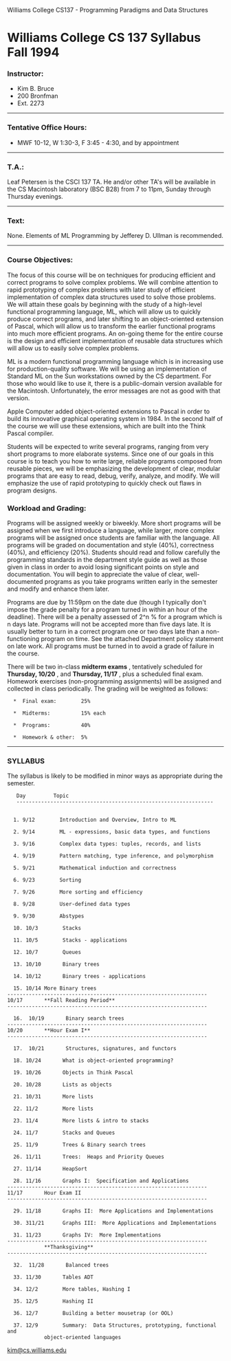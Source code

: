Williams College CS137 - Programming Paradigms and Data Structures

# Williams College CS 137 Syllabus Fall 1994

### Instructor:

  * Kim B. Bruce 
  * 200 Bronfman 
  * Ext. 2273 

* * *

### Tentative Office Hours:

  * MWF 10-12, W 1:30-3, F 3:45 - 4:30, and by appointment 

* * *

###  T.A.:

Leaf Petersen is the CSCI 137 TA. He and/or other TA's will be available in
the CS Macintosh laboratory (BSC B28) from 7 to 11pm, Sunday through Thursday
evenings.

* * *

### Text:

None. Elements of ML Programming by Jefferey D. Ullman is recommended.

* * *

### Course Objectives:

The focus of this course will be on techniques for producing efficient and
correct programs to solve complex problems. We will combine attention to rapid
prototyping of complex problems with later study of efficient implementation
of complex data structures used to solve those problems. We will attain these
goals by beginning with the study of a high-level functional programming
language, ML, which will allow us to quickly produce correct programs, and
later shifting to an object-oriented extension of Pascal, which will allow us
to transform the earlier functional programs into much more efficient
programs. An on-going theme for the entire course is the design and efficient
implementation of reusable data structures which will allow us to easily solve
complex problems.

ML is a modern functional programming language which is in increasing use for
production-quality software. We will be using an implementation of Standard ML
on the Sun workstations owned by the CS department. For those who would like
to use it, there is a public-domain version available for the Macintosh.
Unfortunately, the error messages are not as good with that version.

Apple Computer added object-oriented extensions to Pascal in order to build
its innovative graphical operating system in 1984. In the second half of the
course we will use these extensions, which are built into the Think Pascal
compiler.

Students will be expected to write several programs, ranging from very short
programs to more elaborate systems. Since one of our goals in this course is
to teach you how to write large, reliable programs composed from reusable
pieces, we will be emphasizing the development of clear, modular programs that
are easy to read, debug, verify, analyze, and modify. We will emphasize the
use of rapid prototyping to quickly check out flaws in program designs.

### Workload and Grading:

Programs will be assigned weekly or biweekly. More short programs will be
assigned when we first introduce a language, while larger, more complex
programs will be assigned once students are familiar with the language. All
programs will be graded on documentation and style (40%), correctness (40%),
and efficiency (20%). Students should read and follow carefully the
programming standards in the department style guide as well as those given in
class in order to avoid losing significant points on style and documentation.
You will begin to appreciate the value of clear, well- documented programs as
you take programs written early in the semester and modify and enhance them
later.

Programs are due by 11:59pm on the date due (though I typically don't impose
the grade penalty for a program turned in within an hour of the deadline).
There will be a penalty assessed of 2^n % for a program which is n days late.
Programs will not be accepted more than five days late. It is usually better
to turn in a correct program one or two days late than a non-functioning
program on time. See the attached Department policy statement on late work.
All programs must be turned in to avoid a grade of failure in the course.

There will be two in-class **midterm exams** , tentatively scheduled for
**Thursday, 10/20** , and **Thursday, 11/17** , plus a scheduled final exam.
Homework exercises (non-programming assignments) will be assigned and
collected in class periodically. The grading will be weighted as follows:

    
        
      *  Final exam:        25%
    
      *  Midterms:          15% each
    
      *  Programs:          40%
    
      *  Homework & other:  5%
    
    

* * *

### SYLLABUS

The syllabus is likely to be modified in minor ways as appropriate during the
semester.

    
    
       Day         Topic
       ----------------------------------------------------------------
    
    
      1. 9/12        Introduction and Overview, Intro to ML
    
      2. 9/14        ML - expressions, basic data types, and functions
    
      3. 9/16        Complex data types: tuples, records, and lists
    
      4. 9/19        Pattern matching, type inference, and polymorphism
    
      5. 9/21        Mathematical induction and correctness
    
      6. 9/23        Sorting
    
      7. 9/26        More sorting and efficiency
    
      8. 9/28        User-defined data types
    
      9. 9/30        Abstypes
    
      10. 10/3        Stacks
    
      11. 10/5        Stacks - applications
    
      12. 10/7        Queues
    
      13. 10/10       Binary trees
    
      14. 10/12       Binary trees - applications
    
      15. 10/14	More Binary trees
    -----------------------------------------------------------------
    10/17       **Fall Reading Period**
    -----------------------------------------------------------------
    
      16.  10/19       Binary search trees
    -----------------------------------------------------------------
    10/20       **Hour Exam I**
    -----------------------------------------------------------------
    
      17.  10/21       Structures, signatures, and functors
    
      18. 10/24       What is object-oriented programming?
    
      19. 10/26       Objects in Think Pascal
    
      20. 10/28       Lists as objects
    
      21. 10/31       More lists
    
      22. 11/2        More lists
    
      23. 11/4        More lists & intro to stacks
    
      24. 11/7        Stacks and Queues
    
      25. 11/9        Trees & Binary search trees
    
      26. 11/11       Trees:  Heaps and Priority Queues
    
      27. 11/14       HeapSort 
    
      28. 11/16       Graphs I:  Specification and Applications
    -----------------------------------------------------------------
    11/17       Hour Exam II
    -----------------------------------------------------------------
    
      29. 11/18       Graphs II:  More Applications and Implementations
    
      30. 311/21      Graphs III:  More Applications and Implementations
    
      31. 11/23       Graphs IV:  More Implementations
    -----------------------------------------------------------------
                **Thanksgiving**
    -----------------------------------------------------------------
    
      32.  11/28       Balanced trees
    
      33. 11/30       Tables ADT
    
      34. 12/2        More tables, Hashing I
    
      35. 12/5        Hashing II
    
      36. 12/7        Building a better mousetrap (or OOL)
    
      37. 12/9        Summary:  Data Structures, prototyping, functional and
                object-oriented languages
    
    
    

[kim@cs.williams.edu](index.html)

